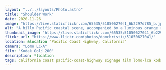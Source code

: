 ```yaml
---
layout: "../../layouts/Photo.astro"
title: "Shoulder Work"
date: 2020-11-26
image: "https://live.staticflickr.com/65535/51050627041_6b2297d785_b.jpg"
alt: "A hilly Pacific coastal scene, accompanied by a luminous orange road sign displaying 'SHOULDER WORK'"
thumbnail_image: "https://live.staticflickr.com/65535/51050627041_6b2297d785_q.jpg"
flickr_url: "https://www.flickr.com/photos/domchristie/51050627041/"
location: &location "Pacific Coast Highway, California"
camera: "Lomo LC-A"
film: "Kodak Gold 200"
description: *location
tags: california coast pacific-coast-highway signage film lomo-lca kodak-gold-200
---
```

